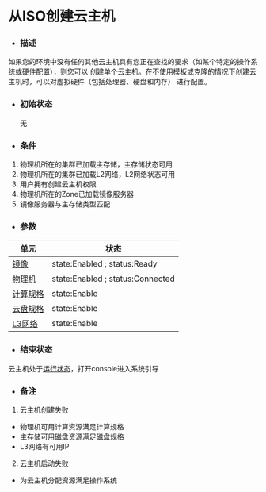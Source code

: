 # 从ISO创建云主机

* ### 描述

如果您的环境中没有任何其他云主机具有您正在查找的要求（如某个特定的操作系统或硬件配置），则您可以创建单个云主机。在不使用模板或克隆的情况下创建云主机时，可以对虚拟硬件（包括处理器、硬盘和内存）进行配置。


* ### 初始状态
    无
* ### 条件
 1. 物理机所在的集群已加载主存储，主存储状态可用
 2. 物理机所在的集群已加载L2网络，L2网络状态可用
 3. 用户拥有创建云主机权限
 4. 物理机所在的Zone已加载镜像服务器
 5. 镜像服务器与主存储类型匹配 
* ### 参数
 | 单元 | 状态 |
| ---| ---| 
| [镜像](/Unit/Image/README.md) |state:Enabled ; status:Ready|
| [物理机](/Unit/Host/README.md)|state:Enabled ; status:Connected|
| [计算规格](/Unit/Compute_Offering/README.md) | state:Enable |
| [云盘规格](/Unit/Volume_Offering/README.md) | state:Enable |
| [L3网络](/Unit/L3/README.md) | state:Enable |

* ### 结束状态
云主机处于[运行状态](/Unit/VM/status.md)，打开console进入系统引导

* ### 备注
 1. 云主机创建失败
   * 物理机可用计算资源满足计算规格
   * 主存储可用磁盘资源满足磁盘规格
   * L3网络有可用IP
 2. 云主机启动失败
   * 为云主机分配资源满足操作系统